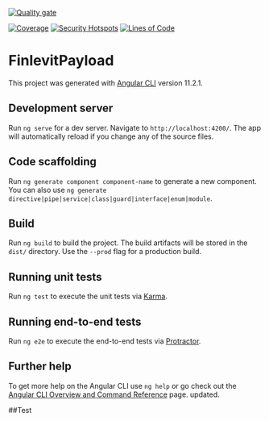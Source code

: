 [![Quality gate](http://10.10.5.156:9000/api/project_badges/quality_gate?project=fp&token=sqb_ea199a77cb4e87bf74ae616a12e2927a195faa98)](http://10.10.5.156:9000/dashboard?id=fp)

[![Coverage](http://10.10.5.156:9000/api/project_badges/measure?project=fp&metric=coverage&token=sqb_ea199a77cb4e87bf74ae616a12e2927a195faa98)](http://10.10.5.156:9000/dashboard?id=fp)
[![Security Hotspots](http://10.10.5.156:9000/api/project_badges/measure?project=fp&metric=security_hotspots&token=sqb_ea199a77cb4e87bf74ae616a12e2927a195faa98)](http://10.10.5.156:9000/dashboard?id=fp)
[![Lines of Code](http://10.10.5.156:9000/api/project_badges/measure?project=fp&metric=ncloc&token=sqb_ea199a77cb4e87bf74ae616a12e2927a195faa98)](http://10.10.5.156:9000/dashboard?id=fp)
# FinlevitPayload

This project was generated with [Angular CLI](https://github.com/angular/angular-cli) version 11.2.1.

## Development server

Run `ng serve` for a dev server. Navigate to `http://localhost:4200/`. The app will automatically reload if you change any of the source files.

## Code scaffolding

Run `ng generate component component-name` to generate a new component. You can also use `ng generate directive|pipe|service|class|guard|interface|enum|module`.

## Build

Run `ng build` to build the project. The build artifacts will be stored in the `dist/` directory. Use the `--prod` flag for a production build.

## Running unit tests

Run `ng test` to execute the unit tests via [Karma](https://karma-runner.github.io).

## Running end-to-end tests

Run `ng e2e` to execute the end-to-end tests via [Protractor](http://www.protractortest.org/).

## Further help

To get more help on the Angular CLI use `ng help` or go check out the [Angular CLI Overview and Command Reference](https://angular.io/cli) page.
updated.


##Test